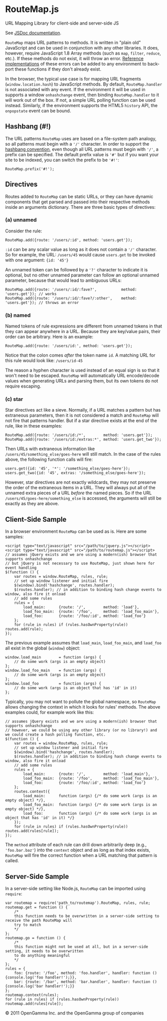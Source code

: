 RouteMap.js
===========

URL Mapping Library for client-side and server-side JS

See [JSDoc documentation](http://opengamma.github.com/RouteMap "RouteMap.js Documentation").

`RouteMap` maps URL patterns to methods. It is written in "plain old" JavaScript and can be used in conjunction with any
other libraries. It does, however, require JavaScript 1.8 Array methods (such as `map`, `filter`, `reduce`, etc.). If
these methods do not exist, it will throw an error.
[Reference implementations](https://developer.mozilla.org/en/JavaScript/Reference/Global_Objects/array/) of these errors
can be added to any environment to back-port these functions if they don't already exist.

In the browser, the typical use case is for mapping URL fragments (`window.location.hash`) to JavaScript methods. By
default, `RouteMap.handler` is not associated with any event. If the environment it will be used in supports a window
`onhashchange` event, then binding `RouteMap.handler` to it will work out of the box. If not, a simple URL polling
function can be used instead. Similarly, if the environment supports the HTML5 `history` API, the `onpopstate` event can
be bound.

Hashbang (#!)
---------------

The URL patterns `RouteMap` uses are based on a file-system path analogy, so all patterns must begin with a `'/'`
character. In order to support the
[hashbang convention](http://code.google.com/web/ajaxcrawling/docs/specification.html), even though all URL patterns
must begin with `'/'`, a prefix can be specified. The default prefix value is `'#'` but if you want your site to be
indexed, you can switch the prefix to be `'#!'`:

    RouteMap.prefix('#!');

Directives
----------

Routes added to `RouteMap` can be static URLs, or they can have dynamic components that get parsed and passed into their
respective methods inside an arguments dictionary. There are three basic types of directives:

### (a) unnamed ###
Consider the rule:

    RouteMap.add({route: '/users/:id', method: 'users.get'});

`:id` can be any scalar value as long as it does not contain a `'/'` character. So for example, the URL: `/users/45`
would cause `users.get` to be invoked with one argument: `{id: '45'}`

An unnamed token can be followed by a `'?'` character to indicate it is optional, but no other unnamed parameter can
follow an optional unnamed parameter, because that would lead to ambiguous URLs:

    RouteMap.add({route: '/users/:id/:fave?',           method: 'users.get'}); // works
    RouteMap.add({route: '/users/:id/:fave?/:other',    method: 'users.get'}); // throws an error

### (b) named ###
Named tokens of rule expressions are different from unnamed tokens in that they can appear anywhere in a URL. Because
they are key/value pairs, their order can be arbitrary. Here is an example:

    RouteMap.add({route: '/users/id:', method: 'users.get'});

Notice that the colon comes *after* the token name `id`. A matching URL for this rule would look like: `/users/id-45`

The reason a hyphen character is used instead of an equal sign is so that it won't need to be escaped. `RouteMap` will
automatically URL encode/decode values when generating URLs and parsing them, but its own tokens do not require
escaping.

### (c) star ###
Star directives act like a sieve. Normally, if a URL matches a pattern but has extraneous parameters, then it is not
considered a match and `RouteMap` will not fire that patterns handler. But if a star directive exists at the end of the
rule, like in these examples:

    RouteMap.add({route: '/users/id:/*',        method: 'users.get'});
    RouteMap.add({route: '/users/id:/extras:*', method: 'users.get_two'});

Then URLs with extraneous information like `/users/45/something_else/goes-here` will still match. In the case of the
rules above, the following function calls will fire:

    users.get({id: '45', '*': '/something_else/goes-here'});
    users.get_two({id: '45', extras: '/something_else/goes-here'});

However, star directives are not exactly wildcards, they may not preserve the order of the extraneous items in a URL.
They will always put all of the unnamed extra pieces of a URL *before* the named pieces. So if the URL
`/users/45/goes-here/something_else` is accessed, the arguments will still be exactly as they are above.

Client-Side Sample
------------------
In a browser environment `RouteMap` can be used as is. Here are some samples:

    <script type="text/javascript" src="/path/to/jquery.js"></script>
    <script type="text/javascript" src="/path/to/routemap.js"></script>
    // assumes jQuery exists and we are using a modern(ish) browser that supports onhashchange
    // but jQuery is not necessary to use RouteMap, just shown here for event handling
    $(function () {
        var routes = window.RouteMap, rules, rule;
        // set up window listener and initial fire
        $(window).bind('hashchange', routes.handler);
        $(routes.handler); // in addition to binding hash change events to window, also fire it onload
        // add some rules
        rules = {
            load_main:      {route: '/',        method: 'load'},
            load_foo_main:  {route: '/foo',     method: 'load_foo_main'},
            load_foo:       {route: '/foo/:id', method: 'load_foo'}
        };
        for (rule in rules) if (rules.hasOwnProperty(rule)) routes.add(rule);
    });

The previous example assumes that `load_main`, `load_foo_main`, and `load_foo` all exist in the global (`window`)
object:

    window.load_main        = function (args) {
        // do some work (args is an empty object)
    };
    window.load_foo_main    = function (args) {
        // do some work (args is an empty object)
    };
    window.load_foo         = function (args) {
        // do some work (args is an object that has 'id' in it)
    };

Typically, you may not want to pollute the global namespace, so `RouteMap` allows changing the context in which it looks
for rules' methods. The above examples could, for example work like this:
    
    // assumes jQuery exists and we are using a modern(ish) browser that supports onhashchange
    // however, we could be using any other library (or no library!) and we could create a hash polling function, etc.
    $(function () {
        var routes = window.RouteMap, rules, rule;
        // set up window listener and initial fire
        $(window).bind('hashchange', routes.handler);
        $(routes.handler); // in addition to binding hash change events to window, also fire it onload
        // add some rules
        rules = {
            load_main:      {route: '/',        method: 'load_main'},
            load_foo_main:  {route: '/foo',     method: 'load_foo_main'},
            load_foo:       {route: '/foo/:id', method: 'load_foo'}
        };
        routes.context({
            load_main:      function (args) {/* do some work (args is an empty object) */},
            load_foo_main:  function (args) {/* do some work (args is an empty object) */},
            load_foo:       function (args) {/* do some work (args is an object that has 'id' in it) */}
        });
        for (rule in rules) if (rules.hasOwnProperty(rule)) routes.add(rules[rule]);
    });

The `method` attribute of each rule can drill down arbitrarily deep (e.g., `'foo.bar.baz'`) into the `context` object
and as long as that index exists, `RouteMap` will fire the correct function when a URL matching that pattern is called.

Server-Side Sample
------------------
In a server-side setting like Node.js, `RouteMap` can be imported using `require`:

    var routemap = require('path_to/routemap').RouteMap, rules, rule;
    routemap.get = function () {
        /*
        this function needs to be overwritten in a server-side setting to receive the path RouteMap will
        try to match
        */
    };
    routemap.go = function () {
        /* 
        this function might not be used at all, but in a server-side setting, it needs to be overwritten 
        to do anything meaningful
        */
    };
    rules = {
        foo: {route: '/foo', method: 'foo.handler', handler: function () {console.log('foo handler!');}},
        bar: {route: '/bar', method: 'bar.handler', handler: function () {console.log('bar handler!');}}
    };
    routemap.context(rules);
    for (rule in rules) if (rules.hasOwnProperty(rule)) routemap.add(rules[rule]);


&copy; 2011 OpenGamma Inc. and the OpenGamma group of companies